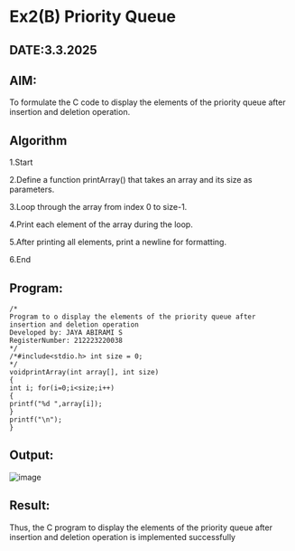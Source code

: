 # Ex2(B) Priority Queue
## DATE:3.3.2025
## AIM:
To formulate the C code to display the elements of the priority queue after insertion and deletion operation.

## Algorithm
1.Start

2.Define a function printArray() that takes an array and its size as parameters.

3.Loop through the array from index 0 to size-1.

4.Print each element of the array during the loop.

5.After printing all elements, print a newline for formatting.

6.End
  
## Program:
```
/*
Program to o display the elements of the priority queue after insertion and deletion operation
Developed by: JAYA ABIRAMI S
RegisterNumber: 212223220038
*/
/*#include<stdio.h> int size = 0;
*/
voidprintArray(int array[], int size)
{
int i; for(i=0;i<size;i++)
{
printf("%d ",array[i]);
}
printf("\n");
}

```

## Output:


![image](https://github.com/user-attachments/assets/b0f14088-cf2e-4e5f-84bb-1562c1ae9d31)


## Result:
Thus, the C program to display the elements of the priority queue after insertion and deletion operation is implemented successfully
